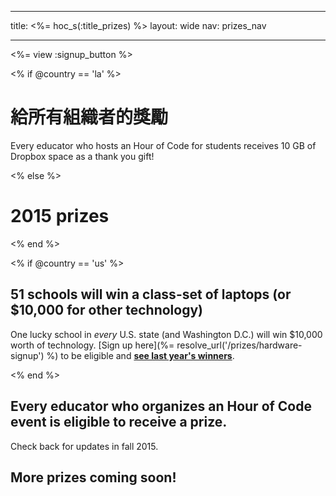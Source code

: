 * * *

title: <%= hoc_s(:title_prizes) %> layout: wide nav: prizes_nav

* * *

<%= view :signup_button %>

<% if @country == 'la' %>

# 給所有組織者的獎勵

Every educator who hosts an Hour of Code for students receives 10 GB of Dropbox space as a thank you gift!

<% else %>

# 2015 prizes

<% end %>

<% if @country == 'us' %>

## 51 schools will win a class-set of laptops (or $10,000 for other technology)

One lucky school in *every* U.S. state (and Washington D.C.) will win $10,000 worth of technology. [Sign up here](%= resolve_url('/prizes/hardware-signup') %) to be eligible and [**see last year's winners**](http://codeorg.tumblr.com/post/104109522378/prize-winners).

<% end %>

## **Every** educator who organizes an Hour of Code event is eligible to receive a prize.

Check back for updates in fall 2015.

## More prizes coming soon!